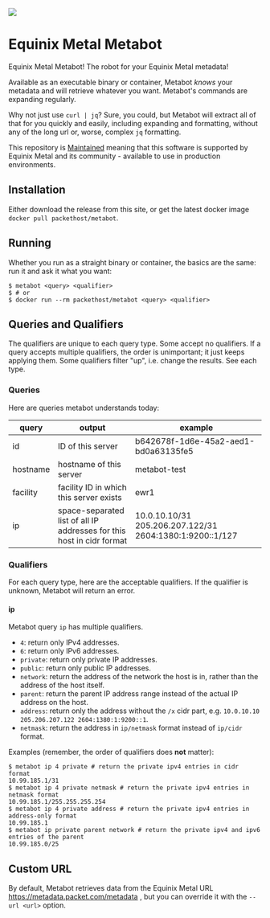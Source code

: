 ![](https://img.shields.io/badge/Stability-Maintained-green.svg)

# Equinix Metal Metabot

Equinix Metal Metabot! The robot for your Equinix Metal metadata!

Available as an executable binary or container, Metabot _knows_ your metadata and will retrieve whatever you want. Metabot's commands are expanding regularly.

Why not just use `curl | jq`? Sure, you could, but Metabot will extract all of that for you quickly and easily, including expanding and formatting, without any of the long url or, worse, complex `jq` formatting.

This repository is [Maintained](https://github.com/packethost/standards/blob/master/maintained-statement.md) meaning that this software is supported by Equinix Metal and its community - available to use in production environments.

## Installation

Either download the release from this site, or get the latest docker image `docker pull packethost/metabot`.

## Running
Whether you run as a straight binary or container, the basics are the same: run it and ask it what you want:

```
$ metabot <query> <qualifier>
$ # or
$ docker run --rm packethost/metabot <query> <qualifier>
```

## Queries and Qualifiers
The qualifiers are unique to each query type. Some accept no qualifiers. If a query accepts multiple qualifiers, the order is unimportant; it just keeps applying them. Some qualifiers filter "up", i.e. change the results. See each type.

### Queries
Here are queries metabot understands today:

|query|output|example|
|---|---|---|
|id|ID of this server|b642678f-1d6e-45a2-aed1-bd0a63135fe5|
|hostname|hostname of this server|metabot-test|
|facility|facility ID in which this server exists|ewr1|
|ip|space-separated list of all IP addresses for this host in cidr format|10.0.10.10/31 205.206.207.122/31 2604:1380:1:9200::1/127|

### Qualifiers

For each query type, here are the acceptable qualifiers. If the qualifier is unknown, Metabot will return an error.

#### ip
Metabot query `ip` has multiple qualifiers.

* `4`: return only IPv4 addresses.
* `6`: return only IPv6 addresses.
* `private`: return only private IP addresses.
* `public`: return only public IP addresses.
* `network`: return the address of the network the host is in, rather than the address of the host itself.
* `parent`: return the parent IP address range instead of the actual IP address on the host.
* `address`: return only the address without the `/x` cidr part, e.g. `10.0.10.10 205.206.207.122 2604:1380:1:9200::1`.
* `netmask`: return the address in `ip/netmask` format instead of `ip/cidr` format.

Examples (remember, the order of qualifiers does **not** matter):

```
$ metabot ip 4 private # return the private ipv4 entries in cidr format
10.99.185.1/31
$ metabot ip 4 private netmask # return the private ipv4 entries in netmask format
10.99.185.1/255.255.255.254
$ metabot ip 4 private address # return the private ipv4 entries in address-only format
10.99.185.1
$ metabot ip private parent network # return the private ipv4 and ipv6 entries of the parent 
10.99.185.0/25
```

## Custom URL
By default, Metabot retrieves data from the Equinix Metal URL https://metadata.packet.com/metadata , but you can override it with the `--url <url>` option.
